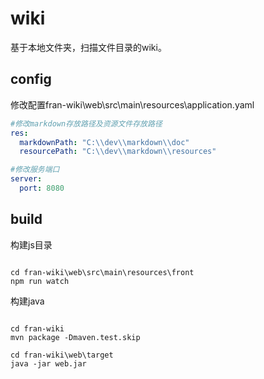 
# wiki

基于本地文件夹，扫描文件目录的wiki。


## config
修改配置fran-wiki\web\src\main\resources\application.yaml
```yaml
#修改markdown存放路径及资源文件存放路径
res:
  markdownPath: "C:\\dev\\markdown\\doc"
  resourcePath: "C:\\dev\\markdown\\resources"

#修改服务端口
server:
  port: 8080
```



## build

构建js目录
```shell

cd fran-wiki\web\src\main\resources\front
npm run watch
```

构建java
```shell

cd fran-wiki
mvn package -Dmaven.test.skip

cd fran-wiki\web\target
java -jar web.jar

```


